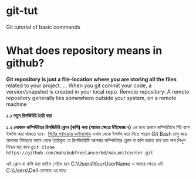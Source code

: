 # git-tut
Git tutorial of basic commands

# What does repository means in github?

**Git repository is just a file-location where you are storing all the files** related to your project. ... When you git commit your code, a version/snapshot is created in your local repo. Remote repository: A remote repository generally lies somewhere outside your system, on a remote machine

**১.১ নতুন রিপজিটরি তৈরি করা**

**১.২ লোকাল কম্পিউটারে রিপজিটরি ক্লোন (কপি) করা (আমার ক্ষেত্রে উইন্ডোজ ৭)**
এর জন্য প্রথমে কম্পিউটারে গিট ব্যাস ইন্সটল করা থাকতে হবে। [গিটের সফ্টওয়্যার ডাউনলোড](https://git-scm.com/downloads) এখান থেকে ইন্সটল করে নিতে পারেন
Git Bash চালু করে আপনার গিটহাবে আগে থেকে তৈরিকৃত যে রিপজিটরিটি আপনার কম্পিউটারে ক্লোন বা কপি করতে চান তার পাথ লিখুন নিচের মত করে 
`git clone https://github.com/mahabubfreelancerbd/masumitcenter.git`

এই ক্লোন বা কপি করা ফাইল সেইভ হবে C:\Users\YourUserName এ আমার ক্ষেত্রে এটা C:\Users\Dell ফোল্ডার এর মধ্যে
